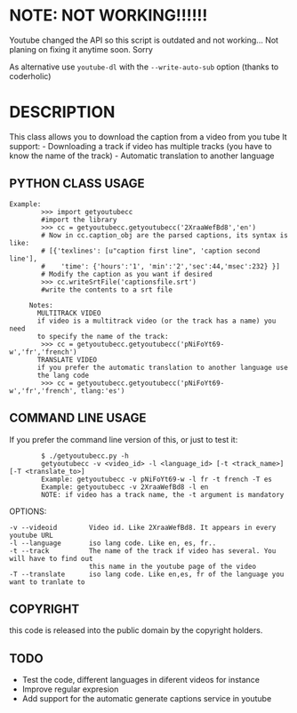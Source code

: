 NOTE: NOT WORKING!!!!!!
======================================================
Youtube changed the API so this script is outdated and not working... Not planing on fixing it anytime soon. Sorry

As alternative use `youtube-dl` with the `--write-auto-sub` option (thanks to coderholic)

DESCRIPTION
=======================================================

This class allows you to download the caption from a video from you tube
It support: 
    - Downloading a track if video has multiple tracks (you have to know the name of the track)
    - Automatic translation to another language


PYTHON CLASS USAGE
-------------------------------------------------------

    Example:
            >>> import getyoutubecc
            #import the library
            >>> cc = getyoutubecc.getyoutubecc('2XraaWefBd8','en')
            # Now in cc.caption_obj are the parsed captions, its syntax is like:
            # [{'texlines': [u"caption first line", 'caption second line'],
            #    'time': {'hours':'1', 'min':'2','sec':44,'msec':232} }]
            # Modify the caption as you want if desired
            >>> cc.writeSrtFile('captionsfile.srt')
            #write the contents to a srt file
         
         Notes:
           MULTITRACK VIDEO
           if video is a multitrack video (or the track has a name) you need
           to specify the name of the track:
            >>> cc = getyoutubecc.getyoutubecc('pNiFoYt69-w','fr','french')
           TRANSLATE VIDEO
           if you prefer the automatic translation to another language use 
           the lang code
            >>> cc = getyoutubecc.getyoutubecc('pNiFoYt69-w','fr','french', tlang:'es')


COMMAND LINE USAGE
-------------------------------------------------------

If you prefer the command line version of this, or just to test it:

            $ ./getyoutubecc.py -h
            getyoutubecc -v <video_id> -l <language_id> [-t <track_name>] [-T <translate_to>]
            Example: getyoutubecc -v pNiFoYt69-w -l fr -t french -T es
            Example: getyoutubecc -v 2XraaWefBd8 -l en 
            NOTE: if video has a track name, the -t argument is mandatory 

OPTIONS:

    -v --videoid        Video id. Like 2XraaWefBd8. It appears in every youtube URL
    -l --language       iso lang code. Like en, es, fr..
    -t --track          The name of the track if video has several. You will have to find out
                        this name in the youtube page of the video
    -T --translate      iso lang code. Like en,es, fr of the language you want to tranlate to


COPYRIGHT
-------------------------------------------------------

this code is released into the public domain by the copyright holders.

TODO
-------------------------------------------------------

- Test the code, different languages in diferent videos for instance
- Improve regular expresion
- Add support for the automatic generate captions service in youtube
